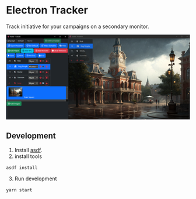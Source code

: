 # Electron Tracker

Track initiative for your campaigns on a secondary monitor.

![App Screenshot](.github/screenshot.png)


## Development

1. Install [asdf](https://asdf-vm.com/).
2. install tools
```bash
asdf install
```
3. Run development
```
yarn start
```
